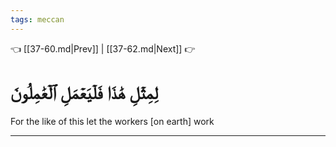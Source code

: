 ```yaml
---
tags: meccan
---
```


👈 [[37-60.md|Prev]] | [[37-62.md|Next]] 👉

# لِمِثۡلِ هَٰذَا فَلۡيَعۡمَلِ ٱلۡعَٰمِلُونَ

For the like of this let the workers [on earth] work

---

